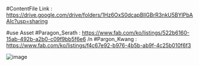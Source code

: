 


#ContentFile Link : https://drive.google.com/drive/folders/1Hz6OxS0dcapBllGBrR3nkU5BYlPbAAIc?usp=sharing

#use Asset
#Paragon_Serath : https://www.fab.com/ko/listings/522b6160-15ab-492b-a2b0-c09f9bb5f6e6 /n
#Pargon_Kwang : https://www.fab.com/ko/listings/f4c67e92-b976-4b5b-ab9f-4c25b010f6f3

![image](https://github.com/user-attachments/assets/fdf4d901-dc37-4957-bfcb-081ba57ac6ee)
